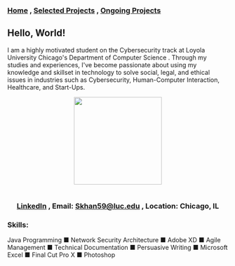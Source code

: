 ### [Home](https://www.skhan59.github.io/) , [Selected Projects](https://www.skhan59.github.io/Projects) , [Ongoing Projects](https://www.skhan59.github.io/)


## Hello, World!

I am a highly motivated student on the Cybersecurity track at Loyola University Chicago's Department of Computer Science . Through my studies and experiences, I've become passionate about using my knowledge and skillset in technology to solve social, legal, and ethical issues in industries such as Cybersecurity, Human-Computer Interaction, Healthcare, and Start-Ups.

<p align="center">
  <img width="200" height="200" src="https://avatars2.githubusercontent.com/u/45646815?s=400&u=a7211a3e1383ae0a9e09127f4cb8d03fbe51f8db&v=4">
</p>

<center> <h1> 

### [LinkedIn](https://www.linkedin.com/in/saad-khan-508421176/) , Email: Skhan59@luc.edu , Location: Chicago, IL </h1> </center>

### Skills:

Java Programming ■ Network Security Architecture ■ Adobe XD ■ Agile Management ■ Technical Documentation ■ Persuasive Writing ■	Microsoft Excel ■	Final Cut Pro X ■	Photoshop

